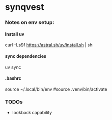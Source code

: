 # synqvest

### Notes on env setup:

#### Install uv
curl -LsSf https://astral.sh/uv/install.sh | sh

#### sync dependencies
uv sync

#### .bashrc
source ~/.local/bin/env
#source .venv/bin/activate

### TODOs
- lookback capability